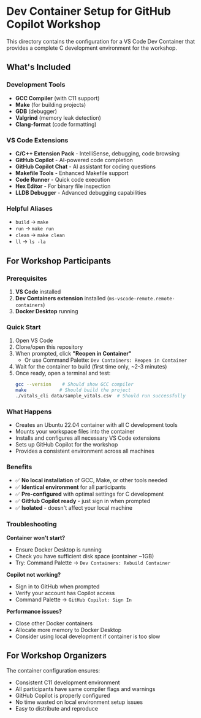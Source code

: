 # Dev Container Setup for GitHub Copilot Workshop

This directory contains the configuration for a VS Code Dev Container that provides a complete C development environment for the workshop.

## What's Included

### Development Tools
- **GCC Compiler** (with C11 support)
- **Make** (for building projects)
- **GDB** (debugger)
- **Valgrind** (memory leak detection)
- **Clang-format** (code formatting)

### VS Code Extensions
- **C/C++ Extension Pack** - IntelliSense, debugging, code browsing
- **GitHub Copilot** - AI-powered code completion
- **GitHub Copilot Chat** - AI assistant for coding questions
- **Makefile Tools** - Enhanced Makefile support
- **Code Runner** - Quick code execution
- **Hex Editor** - For binary file inspection
- **LLDB Debugger** - Advanced debugging capabilities

### Helpful Aliases
- `build` → `make`
- `run` → `make run`
- `clean` → `make clean`
- `ll` → `ls -la`

## For Workshop Participants

### Prerequisites
1. **VS Code** installed
2. **Dev Containers extension** installed (`ms-vscode-remote.remote-containers`)
3. **Docker Desktop** running

### Quick Start
1. Open VS Code
2. Clone/open this repository
3. When prompted, click **"Reopen in Container"**
   - Or use Command Palette: `Dev Containers: Reopen in Container`
4. Wait for the container to build (first time only, ~2-3 minutes)
5. Once ready, open a terminal and test:
   ```bash
   gcc --version    # Should show GCC compiler
   make            # Should build the project
   ./vitals_cli data/sample_vitals.csv  # Should run successfully
   ```

### What Happens
- Creates an Ubuntu 22.04 container with all C development tools
- Mounts your workspace files into the container
- Installs and configures all necessary VS Code extensions
- Sets up GitHub Copilot for the workshop
- Provides a consistent environment across all machines

### Benefits
- ✅ **No local installation** of GCC, Make, or other tools needed
- ✅ **Identical environment** for all participants
- ✅ **Pre-configured** with optimal settings for C development
- ✅ **GitHub Copilot ready** - just sign in when prompted
- ✅ **Isolated** - doesn't affect your local machine

### Troubleshooting

**Container won't start?**
- Ensure Docker Desktop is running
- Check you have sufficient disk space (container ~1GB)
- Try: Command Palette → `Dev Containers: Rebuild Container`

**Copilot not working?**
- Sign in to GitHub when prompted
- Verify your account has Copilot access
- Command Palette → `GitHub Copilot: Sign In`

**Performance issues?**
- Close other Docker containers
- Allocate more memory to Docker Desktop
- Consider using local development if container is too slow

## For Workshop Organizers

The container configuration ensures:
- Consistent C11 development environment
- All participants have same compiler flags and warnings
- GitHub Copilot is properly configured
- No time wasted on local environment setup issues
- Easy to distribute and reproduce